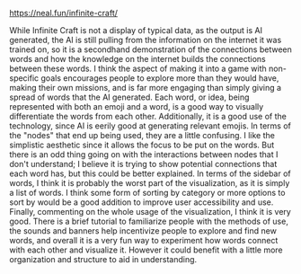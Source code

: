 https://neal.fun/infinite-craft/

While Infinite Craft is not a display of typical data, as the output is AI generated, the AI is still pulling from the information on the internet it was trained on, so it is a secondhand demonstration of the connections between words and how the knowledge on the internet builds the connections between these words. I think the aspect of making it into a game with non-specific goals encourages people to explore more than they would have, making their own missions, and is far more engaging than simply giving a spread of words that the AI generated. Each word, or idea, being represented with both an emoji and a word, is a good way to visually differentiate the words from each other. Additionally, it is a good use of the technology, since AI is eerily good at generating relevant emojis. In terms of the "nodes" that end up being used, they are a little confusing. I like the simplistic aesthetic since it allows the focus to be put on the words. But there is an odd thing going on with the interactions between nodes that I don't understand; I believe it is trying to show potential connections that each word has, but this could be better explained. In terms of the sidebar of words, I think it is probably the worst part of the visualization, as it is simply a list of words. I think some form of sorting by category or more options to sort by would be a good addition to improve user accessibility and use. Finally, commenting on the whole usage of the visualization, I think it is very good. There is a brief tutorial to familiarize people with the methods of use, the sounds and banners help incentivize people to explore and find new words, and overall it is a very fun way to experiment how words connect with each other and visualize it. However it could benefit with a little more organization and structure to aid in understanding.
